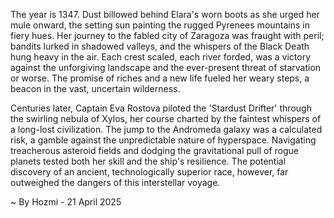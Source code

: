 
The year is 1347.  Dust billowed behind Elara's worn boots as she urged her mule onward, the setting sun painting the rugged Pyrenees mountains in fiery hues.  Her journey to the fabled city of Zaragoza was fraught with peril; bandits lurked in shadowed valleys, and the whispers of the Black Death hung heavy in the air. Each crest scaled, each river forded, was a victory against the unforgiving landscape and the ever-present threat of starvation or worse.  The promise of riches and a new life fueled her weary steps, a beacon in the vast, uncertain wilderness.


Centuries later, Captain Eva Rostova piloted the 'Stardust Drifter' through the swirling nebula of Xylos, her course charted by the faintest whispers of a long-lost civilization.  The jump to the Andromeda galaxy was a calculated risk, a gamble against the unpredictable nature of hyperspace.  Navigating treacherous asteroid fields and dodging the gravitational pull of rogue planets tested both her skill and the ship's resilience.  The potential discovery of an ancient, technologically superior race, however, far outweighed the dangers of this interstellar voyage.

~ By Hozmi - 21 April 2025
